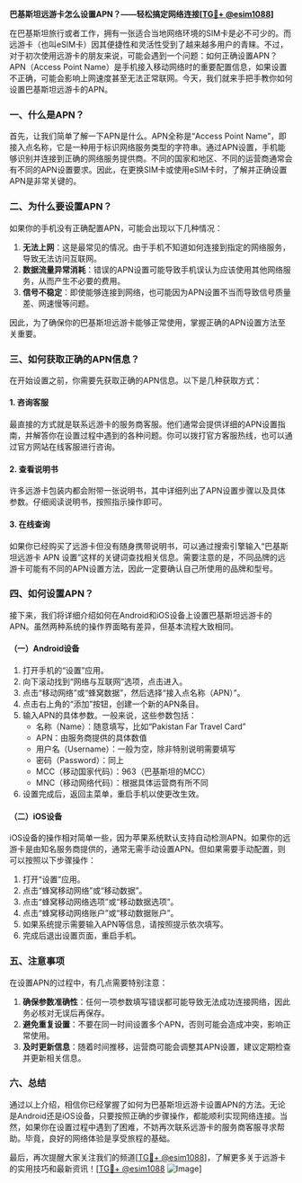 **巴基斯坦远游卡怎么设置APN？——轻松搞定网络连接[[TG💪+ @esim1088](https://t.me/s/esim1088)]**

在巴基斯坦旅行或者工作，拥有一张适合当地网络环境的SIM卡是必不可少的。而远游卡（也叫eSIM卡）因其便捷性和灵活性受到了越来越多用户的青睐。不过，对于初次使用远游卡的朋友来说，可能会遇到一个问题：如何正确设置APN？APN（Access Point Name）是手机接入移动网络时的重要配置信息，如果设置不正确，可能会影响上网速度甚至无法正常联网。今天，我们就来手把手教你如何设置巴基斯坦远游卡的APN。

### 一、什么是APN？

首先，让我们简单了解一下APN是什么。APN全称是“Access Point Name”，即接入点名称，它是一种用于标识网络服务类型的字符串。通过APN设置，手机能够识别并连接到正确的网络服务提供商。不同的国家和地区、不同的运营商通常会有不同的APN设置要求。因此，在更换SIM卡或使用eSIM卡时，了解并正确设置APN是非常关键的。

### 二、为什么要设置APN？

如果你的手机没有正确配置APN，可能会出现以下几种情况：

1. **无法上网**：这是最常见的情况。由于手机不知道如何连接到指定的网络服务，导致无法访问互联网。
2. **数据流量异常消耗**：错误的APN设置可能导致手机误认为应该使用其他网络服务，从而产生不必要的费用。
3. **信号不稳定**：即使能够连接到网络，也可能因为APN设置不当而导致信号质量差、网速慢等问题。

因此，为了确保你的巴基斯坦远游卡能够正常使用，掌握正确的APN设置方法至关重要。

### 三、如何获取正确的APN信息？

在开始设置之前，你需要先获取正确的APN信息。以下是几种获取方式：

#### 1. 咨询客服

最直接的方式就是联系远游卡的服务商客服。他们通常会提供详细的APN设置指南，并解答你在设置过程中遇到的各种问题。你可以拨打官方客服热线，也可以通过官方网站在线客服进行咨询。

#### 2. 查看说明书

许多远游卡包装内都会附带一张说明书，其中详细列出了APN设置步骤以及具体参数。仔细阅读说明书，按照指示操作即可。

#### 3. 在线查询

如果你已经购买了远游卡但没有随身携带说明书，可以通过搜索引擎输入“巴基斯坦远游卡 APN 设置”这样的关键词查找相关信息。需要注意的是，不同品牌的远游卡可能有不同的APN设置方法，因此一定要确认自己所使用的品牌和型号。

### 四、如何设置APN？

接下来，我们将详细介绍如何在Android和iOS设备上设置巴基斯坦远游卡的APN。虽然两种系统的操作界面略有差异，但基本流程大致相同。

#### （一）Android设备

1. 打开手机的“设置”应用。
2. 向下滚动找到“网络与互联网”选项，点击进入。
3. 点击“移动网络”或“蜂窝数据”，然后选择“接入点名称（APN）”。
4. 点击右上角的“添加”按钮，创建一个新的APN条目。
5. 输入APN的具体参数。一般来说，这些参数包括：
   - 名称（Name）：随意填写，比如“Pakistan Far Travel Card”
   - APN：由服务商提供的具体数值
   - 用户名（Username）：一般为空，除非特别说明需要填写
   - 密码（Password）：同上
   - MCC（移动国家代码）：963（巴基斯坦的MCC）
   - MNC（移动网络代码）：根据具体运营商有所不同
6. 设置完成后，返回主菜单，重启手机以使更改生效。

#### （二）iOS设备

iOS设备的操作相对简单一些，因为苹果系统默认支持自动检测APN。如果你的远游卡是由知名服务商提供的，通常无需手动设置APN。但如果需要手动配置，则可以按照以下步骤操作：

1. 打开“设置”应用。
2. 点击“蜂窝移动网络”或“移动数据”。
3. 点击“蜂窝移动网络选项”或“移动数据选项”。
4. 点击“蜂窝移动网络账户”或“移动数据账户”。
5. 如果系统提示需要输入APN等信息，请按照提示依次填写。
6. 完成后退出设置页面，重启手机。

### 五、注意事项

在设置APN的过程中，有几点需要特别注意：

1. **确保参数准确性**：任何一项参数填写错误都可能导致无法成功连接网络，因此务必核对无误后再保存。
2. **避免重复设置**：不要在同一时间设置多个APN，否则可能会造成冲突，影响正常使用。
3. **及时更新信息**：随着时间推移，运营商可能会调整其APN设置，建议定期检查并更新相关信息。

### 六、总结

通过以上介绍，相信你已经掌握了如何为巴基斯坦远游卡设置APN的方法。无论是Android还是iOS设备，只要按照正确的步骤操作，都能顺利实现网络连接。当然，如果你在设置过程中遇到了困难，不妨再次联系远游卡的服务商客服寻求帮助。毕竟，良好的网络体验是享受旅程的基础。

最后，再次提醒大家关注我们的频道[[TG💪+ @esim1088](https://t.me/s/esim1088)]，了解更多关于远游卡的实用技巧和最新资讯！[[TG💪+ @esim1088](https://t.me/s/esim1088) ![Image](https://i.postimg.cc/4NQfJmqS/Snipaste-2025-05-13-00-14-12.png)]